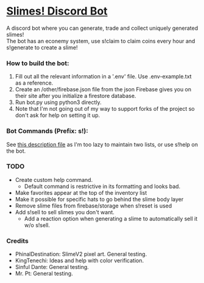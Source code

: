 # [Slimes! Discord Bot](https://slimes.lavask.in)

A discord bot where you can generate, trade and collect uniquely generated slimes! \
The bot has an econemy system, use s!claim to claim coins every hour and s!generate to create a slime!

### **How to build the bot**:
1. Fill out all the relevant information in a '.env' file. Use .env-example.txt as a reference.
2. Create an /other/firebase.json file from the json Firebase gives you on their site after you initialize a firestore database.
1. Run bot.py using python3 directly.
1. Note that I'm not going out of my way to support forks of the project so don't ask for help on setting it up.

### **Bot Commands (Prefix: s!)**:
See [this description file](https://github.com/Lavaskin/slimes-bot/blob/main/other/commands.json) as I'm too lazy to maintain two lists, or use s!help on the bot.

### **TODO**
- Create custom help command.
	- Default command is restrictive in its formatting and looks bad.
- Make favorites appear at the top of the inventory list
- Make it possible for specific hats to go behind the slime body layer
- Remove slime files from firebase/storage when s!reset is used
- Add s!sell to sell slimes you don't want.
	- Add a reaction option when generating a slime to automatically sell it w/o s!sell.

### **Credits**
- PhinalDestination: SlimeV2 pixel art. General testing.
- KingTenechi: Ideas and help with color verification.
- Sinful Dante: General testing.
- Mr. Pt: General testing.
